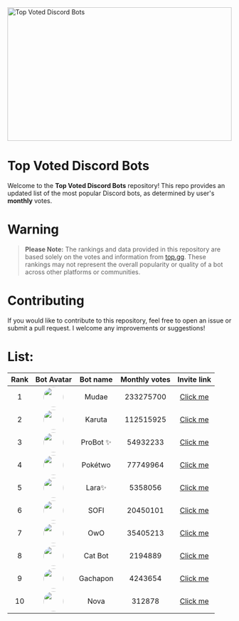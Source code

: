 <img src="https://miro.medium.com/v2/resize:fit:1400/0*HZPDFAVijYC-uNJ6.png" alt="Top Voted Discord Bots" height="300" width="100%">

# Top Voted Discord Bots

Welcome to the **Top Voted Discord Bots** repository! This repo provides an updated list of the most popular Discord bots, as determined by user's **monthly** votes.

# Warning
> **Please Note:** The rankings and data provided in this repository are based solely on the votes and information from [top.gg](https://top.gg/). These rankings may not represent the overall popularity or quality of a bot across other platforms or communities.

# Contributing

If you would like to contribute to this repository, feel free to open an issue or submit a pull request. I welcome any improvements or suggestions!

# List:



| Rank | Bot Avatar | Bot name        | Monthly votes | Invite link  |
|:----:|:----------:|:-----------------:|:--------------:|:------------:|
| 1 | <img src="https://cdn.discordapp.com/avatars/432610292342587392/https://cdn.discordapp.com/avatars/432610292342587392/29cb28fbf65a3958105026ab03abd306.png.png" width="45" height="45" style="border-radius: 50%"/> | Mudae | 233275700 | [Click me](https://discord.com/api/oauth2/authorize?client_id=432610292342587392&permissions=537159744&scope=applications.commands%20bot) |
| 2 | <img src="https://cdn.discordapp.com/avatars/646937666251915264/https://cdn.discordapp.com/avatars/646937666251915264/0e54d87446f106d1fd58385295ae9deb.png.png" width="45" height="45" style="border-radius: 50%"/> | Karuta | 112515925 | [Click me](https://discordapp.com/oauth2/authorize?client_id=646937666251915264&permissions=379969&scope=bot) |
| 3 | <img src="https://cdn.discordapp.com/avatars/282859044593598464/https://cdn.discordapp.com/avatars/282859044593598464/156a0d2872579f1ffcaa5d2127239bfd.png?size=256.png" width="45" height="45" style="border-radius: 50%"/> | ProBot ✨ | 54932233 | [Click me](https://discord.com/oauth2/authorize?client_id=282859044593598464&scope=identify+guilds+bot+applications.commands+applications.commands.permissions.update&permissions=2080374975&response_type=code&redirect_uri=https://api.probot.io/authback) |
| 4 | <img src="https://cdn.discordapp.com/avatars/716390085896962058/https://cdn.discordapp.com/avatars/716390085896962058/3031fa9e2fabde1652a57ab33f4d7f37.png?size=256.png" width="45" height="45" style="border-radius: 50%"/> | Pokétwo | 77749964 | [Click me](https://discord.com/oauth2/authorize?client_id=716390085896962058&scope=bot%20applications.commands&permissions=388168) |
| 5 | <img src="https://cdn.discordapp.com/avatars/944016826751389717/https://cdn.discordapp.com/avatars/944016826751389717/bed9c32e0163818549e7abcd3f2221f2.png.png" width="45" height="45" style="border-radius: 50%"/> | Lara✨ | 5358056 | [Click me](https://discord.com/api/oauth2/authorize?client_id=944016826751389717&permissions=279176400136&scope=bot%20applications.commands) |
| 6 | <img src="https://cdn.discordapp.com/avatars/853629533855809596/https://cdn.discordapp.com/avatars/853629533855809596/a_4e9b12420d607a91fe65c3f7a035398f.gif?size=256.png" width="45" height="45" style="border-radius: 50%"/> | SOFI | 20450101 | [Click me](https://discord.com/api/oauth2/authorize?client_id=853629533855809596&scope=bot+applications.commands&permissions=515396455521) |
| 7 | <img src="https://cdn.discordapp.com/avatars/408785106942164992/https://cdn.discordapp.com/avatars/408785106942164992/1a449430e3a9a830efebb8c57917f943.png.png" width="45" height="45" style="border-radius: 50%"/> | OwO | 35405213 | [Click me](https://discordapp.com/oauth2/authorize?client_id=408785106942164992&permissions=1074120776&scope=bot) |
| 8 | <img src="https://cdn.discordapp.com/avatars/966695034340663367/https://cdn.discordapp.com/avatars/966695034340663367/3c940c1f523dfa659559af6d684421e1.png?size=256.png" width="45" height="45" style="border-radius: 50%"/> | Cat Bot | 2194889 | [Click me](https://discord.com/oauth2/authorize?client_id=966695034340663367&permissions=277025639488&integration_type=0&scope=bot+applications.commands) |
| 9 | <img src="https://cdn.discordapp.com/avatars/815289915557675118/https://cdn.discordapp.com/avatars/815289915557675118/91114b0b6d9b3a1a83418989b297f790.png?size=256.png" width="45" height="45" style="border-radius: 50%"/> | Gachapon | 4243654 | [Click me](https://discord.com/api/oauth2/authorize?client_id=815289915557675118&permissions=8&redirect_uri=https%3A%2F%2Fgachapon.me%2Foauth%2Fredirect&scope=bot%20applications.commands) |
| 10 | <img src="https://cdn.discordapp.com/avatars/1245727635536085032/https://cdn.discordapp.com/avatars/1245727635536085032/9e312481a86d42707af5bb9363282d96.png?size=256.png" width="45" height="45" style="border-radius: 50%"/> | Nova | 312878 | [Click me](https://novax.gg/invite) |
